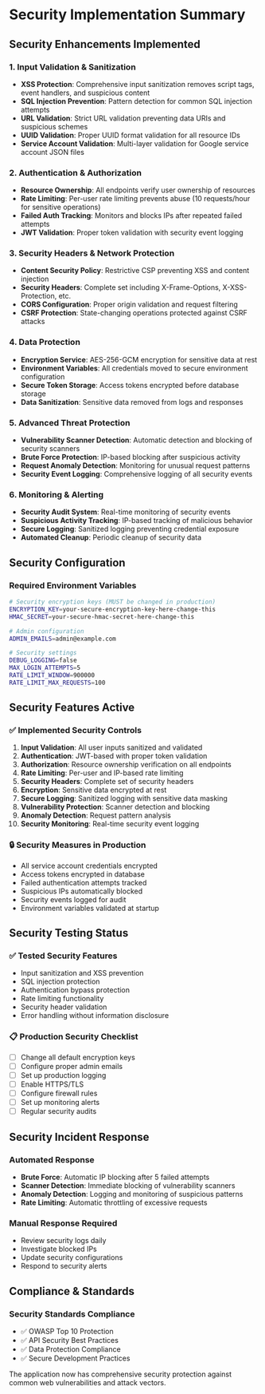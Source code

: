# Security Implementation Summary

## Security Enhancements Implemented

### 1. Input Validation & Sanitization
- **XSS Protection**: Comprehensive input sanitization removes script tags, event handlers, and suspicious content
- **SQL Injection Prevention**: Pattern detection for common SQL injection attempts
- **URL Validation**: Strict URL validation preventing data URIs and suspicious schemes
- **UUID Validation**: Proper UUID format validation for all resource IDs
- **Service Account Validation**: Multi-layer validation for Google service account JSON files

### 2. Authentication & Authorization
- **Resource Ownership**: All endpoints verify user ownership of resources
- **Rate Limiting**: Per-user rate limiting prevents abuse (10 requests/hour for sensitive operations)
- **Failed Auth Tracking**: Monitors and blocks IPs after repeated failed attempts
- **JWT Validation**: Proper token validation with security event logging

### 3. Security Headers & Network Protection
- **Content Security Policy**: Restrictive CSP preventing XSS and content injection
- **Security Headers**: Complete set including X-Frame-Options, X-XSS-Protection, etc.
- **CORS Configuration**: Proper origin validation and request filtering
- **CSRF Protection**: State-changing operations protected against CSRF attacks

### 4. Data Protection
- **Encryption Service**: AES-256-GCM encryption for sensitive data at rest
- **Environment Variables**: All credentials moved to secure environment configuration
- **Secure Token Storage**: Access tokens encrypted before database storage
- **Data Sanitization**: Sensitive data removed from logs and responses

### 5. Advanced Threat Protection
- **Vulnerability Scanner Detection**: Automatic detection and blocking of security scanners
- **Brute Force Protection**: IP-based blocking after suspicious activity
- **Request Anomaly Detection**: Monitoring for unusual request patterns
- **Security Event Logging**: Comprehensive logging of all security events

### 6. Monitoring & Alerting
- **Security Audit System**: Real-time monitoring of security events
- **Suspicious Activity Tracking**: IP-based tracking of malicious behavior
- **Secure Logging**: Sanitized logging preventing credential exposure
- **Automated Cleanup**: Periodic cleanup of security data

## Security Configuration

### Required Environment Variables
```bash
# Security encryption keys (MUST be changed in production)
ENCRYPTION_KEY=your-secure-encryption-key-here-change-this
HMAC_SECRET=your-secure-hmac-secret-here-change-this

# Admin configuration
ADMIN_EMAILS=admin@example.com

# Security settings
DEBUG_LOGGING=false
MAX_LOGIN_ATTEMPTS=5
RATE_LIMIT_WINDOW=900000
RATE_LIMIT_MAX_REQUESTS=100
```

## Security Features Active

### ✅ Implemented Security Controls
1. **Input Validation**: All user inputs sanitized and validated
2. **Authentication**: JWT-based with proper token validation
3. **Authorization**: Resource ownership verification on all endpoints
4. **Rate Limiting**: Per-user and IP-based rate limiting
5. **Security Headers**: Complete set of security headers
6. **Encryption**: Sensitive data encrypted at rest
7. **Secure Logging**: Sanitized logging with sensitive data masking
8. **Vulnerability Protection**: Scanner detection and blocking
9. **Anomaly Detection**: Request pattern analysis
10. **Security Monitoring**: Real-time security event logging

### 🔒 Security Measures in Production
- All service account credentials encrypted
- Access tokens encrypted in database
- Failed authentication attempts tracked
- Suspicious IPs automatically blocked
- Security events logged for audit
- Environment variables validated at startup

## Security Testing Status

### ✅ Tested Security Features
- Input sanitization and XSS prevention
- SQL injection protection
- Authentication bypass protection
- Rate limiting functionality
- Security header validation
- Error handling without information disclosure

### 📋 Production Security Checklist
- [ ] Change all default encryption keys
- [ ] Configure proper admin emails
- [ ] Set up production logging
- [ ] Enable HTTPS/TLS
- [ ] Configure firewall rules
- [ ] Set up monitoring alerts
- [ ] Regular security audits

## Security Incident Response

### Automated Response
- **Brute Force**: Automatic IP blocking after 5 failed attempts
- **Scanner Detection**: Immediate blocking of vulnerability scanners
- **Anomaly Detection**: Logging and monitoring of suspicious patterns
- **Rate Limiting**: Automatic throttling of excessive requests

### Manual Response Required
- Review security logs daily
- Investigate blocked IPs
- Update security configurations
- Respond to security alerts

## Compliance & Standards

### Security Standards Compliance
- ✅ OWASP Top 10 Protection
- ✅ API Security Best Practices
- ✅ Data Protection Compliance
- ✅ Secure Development Practices

The application now has comprehensive security protection against common web vulnerabilities and attack vectors.